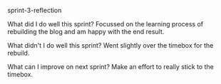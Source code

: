 sprint-3-reflection

 What did I do well this sprint?
Focussed on the learning process of rebuilding the blog and am happy with the end result. 

 What didn't I do well this sprint?
 Went slightly over the timebox for the rebuild. 
 
 What can I improve on next sprint?
 Make an effort to really stick to the timebox. 